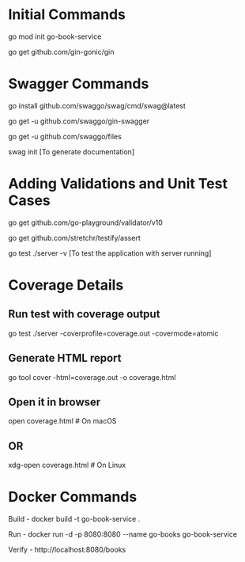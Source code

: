 # Initial Commands

go mod init go-book-service

go get github.com/gin-gonic/gin


# Swagger Commands

go install github.com/swaggo/swag/cmd/swag@latest

go get -u github.com/swaggo/gin-swagger

go get -u github.com/swaggo/files

swag init [To generate documentation]


# Adding Validations and Unit Test Cases

go get github.com/go-playground/validator/v10

go get github.com/stretchr/testify/assert

go test ./server -v [To test the application with server running]

# Coverage Details

## Run test with coverage output

go test ./server -coverprofile=coverage.out -covermode=atomic

## Generate HTML report

go tool cover -html=coverage.out -o coverage.html

## Open it in browser

open coverage.html    # On macOS

## OR

xdg-open coverage.html  # On Linux

# Docker Commands

Build - docker build -t go-book-service .

Run - docker run -d -p 8080:8080 --name go-books go-book-service

Verify - http://localhost:8080/books